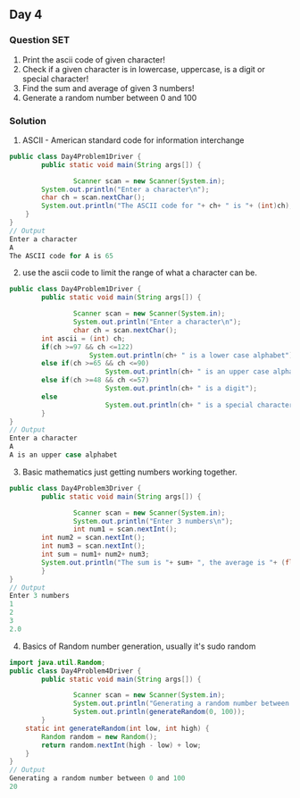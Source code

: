 ## Day 4

### Question SET
1. Print the ascii code of given character!
2. Check if a given character is in lowercase, uppercase, is a digit or special character!
3. Find the sum and average of given 3 numbers!
4. Generate a random number between 0 and 100

### Solution

1. ASCII - American standard code for information interchange
```java
public class Day4Problem1Driver {
        public static void main(String args[]) {

                Scanner scan = new Scanner(System.in);
		System.out.println("Enter a character\n");
		char ch = scan.nextChar();
		System.out.println("The ASCII code for "+ ch+ " is "+ (int)ch);
	}
}
// Output
Enter a character
A
The ASCII code for A is 65
```

2. use the ascii code to limit the range of what a character can be.
```java
public class Day4Problem1Driver {
        public static void main(String args[]) {

                Scanner scan = new Scanner(System.in);
                System.out.println("Enter a character\n");
                char ch = scan.nextChar();
		int ascii = (int) ch;
		if(ch >=97 && ch <=122)
                	System.out.println(ch+ " is a lower case alphabet");
		else if(ch >=65 && ch <=90)
                        System.out.println(ch+ " is an upper case alphabet");
		else if(ch >=48 && ch <=57)
                        System.out.println(ch+ " is a digit");
		else
                        System.out.println(ch+ " is a special character");
        }
}
// Output
Enter a character
A
A is an upper case alphabet
```

3. Basic mathematics just getting numbers working together.
```java
public class Day4Problem3Driver {
        public static void main(String args[]) {

                Scanner scan = new Scanner(System.in);
                System.out.println("Enter 3 numbers\n");
                int num1 = scan.nextInt();
		int num2 = scan.nextInt();
		int num3 = scan.nextInt();
		int sum = num1+ num2+ num3;
		System.out.println("The sum is "+ sum+ ", the average is "+ (float)sum/3);
        }
}
// Output
Enter 3 numbers
1
2
3
2.0
```

4. Basics of Random number generation, usually it's sudo random
```java
import java.util.Random;
public class Day4Problem4Driver {
        public static void main(String args[]) {

                Scanner scan = new Scanner(System.in);
                System.out.println("Generating a random number between 0 and 100\n");
                System.out.println(generateRandom(0, 100));
        }
	static int generateRandom(int low, int high) {
		Random random = new Random();
		return random.nextInt(high - low) + low;
	}
}
// Output
Generating a random number between 0 and 100
20
```

